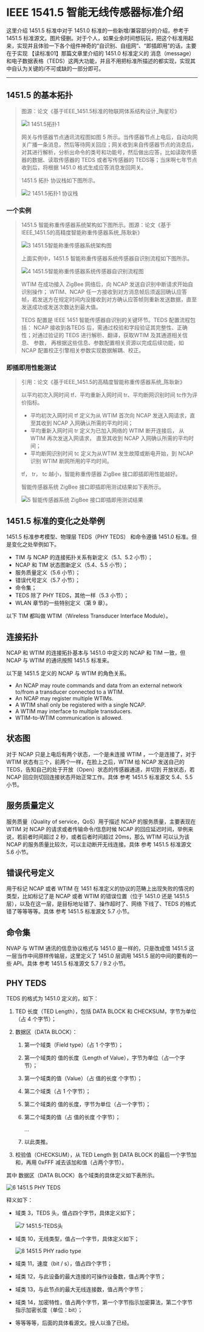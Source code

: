 # IEEE 1541.5 智能无线传感器标准介绍

这里介绍 1451.5 标准中对于 1451.0 标准的一些新增/兼容部分的介绍，参考于 1451.5 标准源文。图片侵删。对于个人，如果业余时间想玩玩，把这个标准用起来，实现并且体验一下各个组件神奇的“自识别、自组网”、“即插即用”的话，主要在于实现 【读标准01】那篇文章里介绍的 1451.0 标准定义的 消息（message）和电子数据表格（TEDS）这两大功能，并且不用把标准所描述的都实现，实现其中自认为关键的/不可或缺的一部分即可。

------

## 1451.5 的基本拓扑

> 图源：论文《基于IEEE_1451.5标准的物联网体系结构设计_陶星珍》
>
> ![1 1451.5拓扑1](assets/1-1451.5拓扑1.png)
>
> 网关与传感器节点通讯流程图如图 5 所示。当传感器节点上电后，自动向网关广播一条消息，然后等待网关回应；网关收到来自传感器节点的消息后，对其进行解析，分析出命令的类号和功能号，然后做出应答，比如读取传感器的数据、读取传感器的 TEDS 或者写传感器的 TEDS等；当床啊七年节点收到后，将根据 1451.0 格式生成应答消息发回网关。
>
> 1451.5 拓扑 协议栈如下图所示。
>
> ![2 1451.5拓扑1 协议栈](assets/2-1451.5拓扑1-协议栈.png)

### 一个实例

> 1451.5 智能称重传感器系统架构如下图所示。图源：论文《基于IEEE_1451.5的高精度智能称重传感器系统_陈耿新》
>
> ![3 1451.5智能称重传感器系统架构图](assets/3-1451.5智能称重传感器系统架构图.png)
>
> 上面实例中，1451.5 智能称重传感器系统传感器自识别流程如下图所示。
>
> ![4 1451.5智能称重传感器系统传感器自识别流程图](assets/4-1451.5智能称重传感器系统传感器自识别流程图.png)
>
> WTIM 在成功接入 ZigBee 网络后，向 NCAP 发送自识别中断请求开始自识别操作； WTIM、NCAP 任一方接收到对方消息帧后须返回确认应答
> 帧，若发送方在规定时间内没接收到对方确认应答帧则重新发送数据，直至发送成功或发送次数达到最大值。
>
> TEDS 配置是 IEEE 1451 智能传感器自识别的关键环节。TEDS 配置流程包括： NCAP 接收到各TEDS 后，需通过校验和字段验证其完整性、正确性；对通过验证的 TEDS 进行解析、翻译，获取WTIM 及其通道相关信息、 参数， 再根据这些信息、参数配置相关资源以完成后续功能，如 NCAP 配置校正引擎相关参数实现数据解耦、校正。

### 即插即用性能测试

> 引用：论文《基于IEEE_1451.5的高精度智能称重传感器系统_陈耿新》
>
> 以平均初次入网时间 tf、平均重新入网时间 tr、平均断网识别时间 tc作为评价指标。  
>
> - 平均初次入网时间 tf 定义为从 WTIM 首次向 NCAP 发送入网请求，直至其收到 NCAP 入网确认所需的平均时间； 
> - 平均重新入网时间 tr 定义为已加入网络的 WTIM 断开连接后， 从WTIM 再次发送入网请求， 直至其收到 NCAP 入网确认所需的平均时间；
> - 平均断网识别时间 tc 定义为从WTIM 发生故障或断电开始，到 NCAP 识别 WTIM 断网所用的平均时间。
>
>  tf， tr， tc 越小，智能称重传感器 ZigBee 接口即插即用性能越好。  
>
> 智能传感器系统 ZigBee 接口即插即用测试结果如下表所示。
>
> ![5 智能传感器系统 ZigBee 接口即插即用测试结果](assets/5-智能传感器系统ZigBee接口即插即用测试结果.png)

## 1451.5 标准的变化之处举例

1451.5 标准参考模型、物理层 TEDS（PHY TEDS） 和命令遵循 1451.0 标准。但是变化之处举例如下。

- TIM 与 NCAP 的连接拓扑关系有新定义（5.1、5.2 小节）；
- NCAP 和 TIM 状态图新定义（5.4、5.5 小节）；
- 服务质量定义（5.6 小节）；
- 错误代号定义（5.7 小节）；
- 命令集；
- TEDS 除了 PHY TEDS，其他一样（5.3 小节）；
- WLAN 章节的一些特别定义（第 9 章）。

以下 TIM 都叫做 WTIM（Wireless Transducer Interface Module）。

## 连接拓扑

NCAP 和 WTIM 的连接拓扑基本与 1451.0 中定义的 NCAP 和 TIM 一致，但 NCAP 与 WTIM 的通讯按照 1451.5 标准来。

以下是 1451.5 定义的 NCAP 与 WTIM 的角色关系。

- An NCAP may route commands and data from an external network to/from a transducer connected to a WTIM.
- An NCAP may register multiple WTIMs.
- A WTIM shall only be registered with a single NCAP.
- A WTIM may interface to multiple transducers.
- WTIM-to-WTIM communication is allowed.

## 状态图

对于 NCAP 只是上电后有两个状态，一个是未连接 WTIM ，一个是连接了，对于 WTIM 状态有三个，前两个一样，在脸上之后，WTIM 给 NCAP 发送自己的 TEDS，告知自己的处于开放（Open）状态的传感器通道，并切到 开放状态，若 NCAP 回应则切回连接状态开始正常工作。具体 参考 1451.5 标准源文 5.4、5.5 小节。

## 服务质量定义

服务质量（Quality of service，QoS）用于描述 NCAP 的服务质量，主要表现在 WTIM 对 NCAP 的请求或者传输命令/信息时候 NCAP 的回应延迟时间，举例来说，若前者时间超过 2 秒，或者后者时间超过 20ms，那么 WTIM 可以认为该 NCAP 的服务质量比较次，可以主动断开无线连接。具体 参考 1451.5 标准源文 5.6 小节。

## 错误代号定义

用于标记 NCAP 或者 WTIM 在 1451 标准定义的协议的范畴上出现失败的情况的类型，比如标记了是 NCAP 或者 WTIM 的错误位置（位于 1451.0 还是 1451.5 层），以及在这一层，是目标地址错了、操作超时了、网络 下线了、TEDS 的格式错了等等等等。具体 参考 1451.5 标准源文  5.7 小节。

## 命令集

NVAP 与 WTIM 通讯的信息协议格式与 1451.0 是一样的，只是改成借 1451.5 这一层当作中间原样传输层，这里定义了 1451.0 层调用 1451.5 层的中间的要有的一些 API。具体 参考 1451.5 标准源文  5.7 / 9.2 小节。

## PHY TEDS

TEDS 的格式为 1451.0 定义的，如下：

1. TED 长度（TED Length），包括 DATA BLOCK 和 CHECKSUM，字节为单位 （占 4 个字节）；

2. 数据区（DATA BLOCK）：

   1. 第一个域类（Field type）（占 1 个字节）；

   2. 第一个域类的 值的长度（Length of Value），字节为单位（占一个字节）；

   3. 第一个域类的值（Value）（占 值的长度 个字节）；

      

   4. 第二个域类（占 1 个字节）；

   5. 第二个域类的 值的长度，字节为单位（占一个字节）；

   6. 第二个域类的值（占 值的长度 个字节）；

      ...

   7. 以此类推。

3. 校验值（CHECKSUM），从 TED Length 到 DATA BLOCK 的最后一个字节加和，再用 0xFFF 减去该加和值（占两个字节）。

其中 数据区（DATA BLOCK）各个域类的具体定义如下表所示。

![6 1451.5 PHY TEDS](assets/6-1451.5-PHY-TEDS.png)

释义如下：

- 域类 3，TEDS 头，值占四个字节，具体定义如下；

  ![7 1451.5-TEDS头](assets/7-1451.5-TEDS头.png)

- 域类 10，无线类型，值占一个字节，具体定义如下；

  ![8 1451.5 PHY radio type](assets/8-1451.5-PHY-radio-type.png)

- 域类 11，速度（bit / s），值占四个字节；

- 域类 12，与此设备的最大连接的可操作设备数，值占两个字节；

- 域类 13，与此节点的最大无线连接数，值占两个字节；

- 域类 14，加密特性，值占两个字节，第一个字节指示加密算法，第二个字节指示加密长度（单位：bit）；

- 等等等等，后面的具体看源文。授人以渔了已经。


